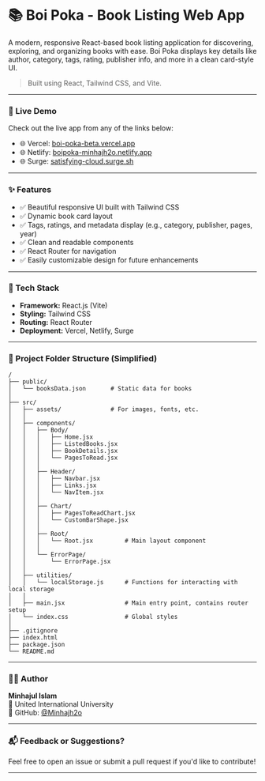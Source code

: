 # 📚 Boi Poka - Book Listing Web App

A modern, responsive React-based book listing application for discovering, exploring, and organizing books with ease. Boi Poka displays key details like author, category, tags, rating, publisher info, and more in a clean card-style UI.

> Built using React, Tailwind CSS, and Vite.

---

### 🚀 Live Demo

Check out the live app from any of the links below:

- 🌐 Vercel: [boi-poka-beta.vercel.app](https://boi-poka-beta.vercel.app/)
- 🌐 Netlify: [boipoka-minhajh2o.netlify.app](https://boipoka-minhajh2o.netlify.app/)
- 🌐 Surge: [satisfying-cloud.surge.sh](http://satisfying-cloud.surge.sh)

---

### ✨ Features

- ✅ Beautiful responsive UI built with Tailwind CSS
- ✅ Dynamic book card layout
- ✅ Tags, ratings, and metadata display (e.g., category, publisher, pages, year)
- ✅ Clean and readable components
- ✅ React Router for navigation
- ✅ Easily customizable design for future enhancements

---

### 🔧 Tech Stack

- **Framework:** React.js (Vite)
- **Styling:** Tailwind CSS
- **Routing:** React Router
- **Deployment:** Vercel, Netlify, Surge

---

### 📁 Project Folder Structure (Simplified)

```text
/
├── public/
│   └── booksData.json       # Static data for books
│
├── src/
│   ├── assets/              # For images, fonts, etc.
│   │
│   ├── components/
│   │   ├── Body/
│   │   │   ├── Home.jsx
│   │   │   ├── ListedBooks.jsx
│   │   │   ├── BookDetails.jsx
│   │   │   └── PagesToRead.jsx
│   │   │
│   │   ├── Header/
│   │   │   ├── Navbar.jsx
│   │   │   ├── Links.jsx
│   │   │   └── NavItem.jsx
│   │   │
│   │   ├── Chart/
│   │   │   ├── PagesToReadChart.jsx
│   │   │   └── CustomBarShape.jsx
│   │   │
│   │   ├── Root/
│   │   │   └── Root.jsx         # Main layout component
│   │   │
│   │   └── ErrorPage/
│   │       └── ErrorPage.jsx
│   │
│   ├── utilities/
│   │   └── localStorage.js      # Functions for interacting with local storage
│   │
│   ├── main.jsx                 # Main entry point, contains router setup
│   └── index.css                # Global styles
│
├── .gitignore
├── index.html
├── package.json
└── README.md
```

---

### 🧑‍💻 Author

**Minhajul Islam**  
📍 United International University  
🔗 GitHub: [@Minhajh2o](https://github.com/minhajh2o)

---

### 📬 Feedback or Suggestions?

Feel free to open an issue or submit a pull request if you'd like to contribute!

---
